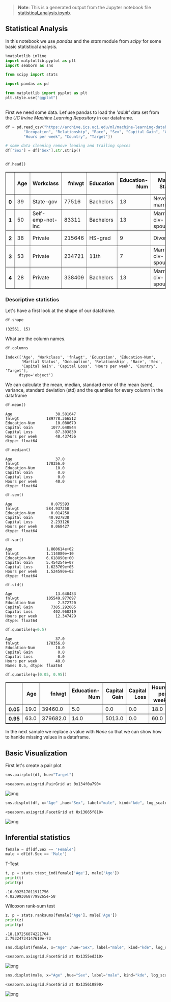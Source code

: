 >**Note**: This is a generated output from the Jupyter notebook file [statistical_analysis.ipynb](statistical_analysis.ipynb).

## Statistical Analysis

In this notebook we use _pandas_ and the _stats_ module from _scipy_ for some basic statistical analysis.


```python
%matplotlib inline
import matplotlib.pyplot as plt
import seaborn as sns

from scipy import stats 

import pandas as pd

from matplotlib import pyplot as plt
plt.style.use("ggplot")
 
```

First we need some data. Let'use pandas to load the _'adult'_ data set from the _UC Irvine Machine Learning Repository_ in our dataframe.


```python
df = pd.read_csv("https://archive.ics.uci.edu/ml/machine-learning-databases/adult/adult.data", names=["Age", "Workclass", "fnlwgt", "Education", "Education-Num", "Martial Status",
        "Occupation", "Relationship", "Race", "Sex", "Capital Gain", "Capital Loss",
        "Hours per week", "Country", "Target"])

# some data cleaning remove leading and trailing spaces
df['Sex'] = df['Sex'].str.strip()


df.head()
```




<div>
<style scoped>
    .dataframe tbody tr th:only-of-type {
        vertical-align: middle;
    }

    .dataframe tbody tr th {
        vertical-align: top;
    }

    .dataframe thead th {
        text-align: right;
    }
</style>
<table border="1" class="dataframe">
  <thead>
    <tr style="text-align: right;">
      <th></th>
      <th>Age</th>
      <th>Workclass</th>
      <th>fnlwgt</th>
      <th>Education</th>
      <th>Education-Num</th>
      <th>Martial Status</th>
      <th>Occupation</th>
      <th>Relationship</th>
      <th>Race</th>
      <th>Sex</th>
      <th>Capital Gain</th>
      <th>Capital Loss</th>
      <th>Hours per week</th>
      <th>Country</th>
      <th>Target</th>
    </tr>
  </thead>
  <tbody>
    <tr>
      <th>0</th>
      <td>39</td>
      <td>State-gov</td>
      <td>77516</td>
      <td>Bachelors</td>
      <td>13</td>
      <td>Never-married</td>
      <td>Adm-clerical</td>
      <td>Not-in-family</td>
      <td>White</td>
      <td>Male</td>
      <td>2174</td>
      <td>0</td>
      <td>40</td>
      <td>United-States</td>
      <td>&lt;=50K</td>
    </tr>
    <tr>
      <th>1</th>
      <td>50</td>
      <td>Self-emp-not-inc</td>
      <td>83311</td>
      <td>Bachelors</td>
      <td>13</td>
      <td>Married-civ-spouse</td>
      <td>Exec-managerial</td>
      <td>Husband</td>
      <td>White</td>
      <td>Male</td>
      <td>0</td>
      <td>0</td>
      <td>13</td>
      <td>United-States</td>
      <td>&lt;=50K</td>
    </tr>
    <tr>
      <th>2</th>
      <td>38</td>
      <td>Private</td>
      <td>215646</td>
      <td>HS-grad</td>
      <td>9</td>
      <td>Divorced</td>
      <td>Handlers-cleaners</td>
      <td>Not-in-family</td>
      <td>White</td>
      <td>Male</td>
      <td>0</td>
      <td>0</td>
      <td>40</td>
      <td>United-States</td>
      <td>&lt;=50K</td>
    </tr>
    <tr>
      <th>3</th>
      <td>53</td>
      <td>Private</td>
      <td>234721</td>
      <td>11th</td>
      <td>7</td>
      <td>Married-civ-spouse</td>
      <td>Handlers-cleaners</td>
      <td>Husband</td>
      <td>Black</td>
      <td>Male</td>
      <td>0</td>
      <td>0</td>
      <td>40</td>
      <td>United-States</td>
      <td>&lt;=50K</td>
    </tr>
    <tr>
      <th>4</th>
      <td>28</td>
      <td>Private</td>
      <td>338409</td>
      <td>Bachelors</td>
      <td>13</td>
      <td>Married-civ-spouse</td>
      <td>Prof-specialty</td>
      <td>Wife</td>
      <td>Black</td>
      <td>Female</td>
      <td>0</td>
      <td>0</td>
      <td>40</td>
      <td>Cuba</td>
      <td>&lt;=50K</td>
    </tr>
  </tbody>
</table>
</div>



### Descriptive statistics 

Let's have a first look at the shape of our dataframe.


```python
df.shape
```




    (32561, 15)



What are the column names.


```python
df.columns
```




    Index(['Age', 'Workclass', 'fnlwgt', 'Education', 'Education-Num',
           'Martial Status', 'Occupation', 'Relationship', 'Race', 'Sex',
           'Capital Gain', 'Capital Loss', 'Hours per week', 'Country', 'Target'],
          dtype='object')



We can calculate the mean, median, standard error of the mean (sem), variance, standard deviation (std) and the quantiles for every column in the dataframe


```python
df.mean()
```




    Age                   38.581647
    fnlwgt            189778.366512
    Education-Num         10.080679
    Capital Gain        1077.648844
    Capital Loss          87.303830
    Hours per week        40.437456
    dtype: float64




```python
df.median()
```




    Age                   37.0
    fnlwgt            178356.0
    Education-Num         10.0
    Capital Gain           0.0
    Capital Loss           0.0
    Hours per week        40.0
    dtype: float64




```python
df.sem()
```




    Age                 0.075593
    fnlwgt            584.937250
    Education-Num       0.014258
    Capital Gain       40.927838
    Capital Loss        2.233126
    Hours per week      0.068427
    dtype: float64




```python
df.var()
```




    Age               1.860614e+02
    fnlwgt            1.114080e+10
    Education-Num     6.618890e+00
    Capital Gain      5.454254e+07
    Capital Loss      1.623769e+05
    Hours per week    1.524590e+02
    dtype: float64




```python
df.std()
```




    Age                   13.640433
    fnlwgt            105549.977697
    Education-Num          2.572720
    Capital Gain        7385.292085
    Capital Loss         402.960219
    Hours per week        12.347429
    dtype: float64




```python
df.quantile(q=0.5)
```




    Age                   37.0
    fnlwgt            178356.0
    Education-Num         10.0
    Capital Gain           0.0
    Capital Loss           0.0
    Hours per week        40.0
    Name: 0.5, dtype: float64




```python
df.quantile(q=[0.05, 0.95])
```




<div>
<style scoped>
    .dataframe tbody tr th:only-of-type {
        vertical-align: middle;
    }

    .dataframe tbody tr th {
        vertical-align: top;
    }

    .dataframe thead th {
        text-align: right;
    }
</style>
<table border="1" class="dataframe">
  <thead>
    <tr style="text-align: right;">
      <th></th>
      <th>Age</th>
      <th>fnlwgt</th>
      <th>Education-Num</th>
      <th>Capital Gain</th>
      <th>Capital Loss</th>
      <th>Hours per week</th>
    </tr>
  </thead>
  <tbody>
    <tr>
      <th>0.05</th>
      <td>19.0</td>
      <td>39460.0</td>
      <td>5.0</td>
      <td>0.0</td>
      <td>0.0</td>
      <td>18.0</td>
    </tr>
    <tr>
      <th>0.95</th>
      <td>63.0</td>
      <td>379682.0</td>
      <td>14.0</td>
      <td>5013.0</td>
      <td>0.0</td>
      <td>60.0</td>
    </tr>
  </tbody>
</table>
</div>



In the next sample we replace a value with _None_ so that we can show how to hanlde missing values in a dataframe.

## Basic Visualization

First let's create a pair plot


```python
sns.pairplot(df, hue="Target")
```




    <seaborn.axisgrid.PairGrid at 0x134f0a790>




    
![png](statistical_analysis_files/statistical_analysis_21_1.png)
    



```python
sns.displot(df, x="Age" ,hue="Sex", label="male", kind="kde", log_scale=False)
```




    <seaborn.axisgrid.FacetGrid at 0x13665f810>




    
![png](statistical_analysis_files/statistical_analysis_22_1.png)
    


## Inferential statistics


```python
female = df[df.Sex == 'Female']
male = df[df.Sex == 'Male']

```

T-Test


```python
t, p = stats.ttest_ind(female['Age'], male['Age'])
print(t)
print(p)
```

    -16.092517011911756
    4.8239930687799265e-58


Wilcoxon rank-sum test 


```python
z, p = stats.ranksums(female['Age'], male['Age'])
print(z)
print(p)
```

    -18.107256874221704
    2.79324734147619e-73



```python
sns.displot(female, x="Age" ,hue="Sex", label="male", kind="kde", log_scale=False)
```




    <seaborn.axisgrid.FacetGrid at 0x1355ed310>




    
![png](statistical_analysis_files/statistical_analysis_29_1.png)
    



```python
sns.displot(male, x="Age" ,hue="Sex", label="male", kind="kde", log_scale=False)
```




    <seaborn.axisgrid.FacetGrid at 0x135610890>




    
![png](statistical_analysis_files/statistical_analysis_30_1.png)
    
